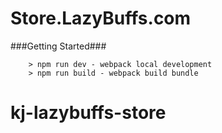 # Store.LazyBuffs.com

###Getting Started###

```
	> npm run dev - webpack local development
	> npm run build - webpack build bundle
```
# kj-lazybuffs-store

